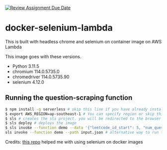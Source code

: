 [![Review Assignment Due Date](https://classroom.github.com/assets/deadline-readme-button-24ddc0f5d75046c5622901739e7c5dd533143b0c8e959d652212380cedb1ea36.svg)](https://classroom.github.com/a/UxpU_KWG)

# docker-selenium-lambda

This is built with headless chrome and selenium on container image on AWS Lambda

This image goes with these versions.
- Python 3.11.5
- chromium 114.0.5735.0
- chromedriver 114.0.5735.90
- selenium 4.12.0

## Running the question-scraping function

```bash
$ npm install -g serverless # skip this line if you have already installed Serverless Framework
$ export AWS_REGION=ap-southeast-1 # You can specify region or skip this line.
$ sls # creates the sls project. you will be redirected to the browser to key in your AWS credentials
$ sls deploy # deploys the image
$ sls invoke --function demo --data '{"leetcode_id_start": 5, "num_questions": 3}' # first way to run the function
sls invoke --function demo --path input.json # alternative way to run the function
```

Credits: [this repo](https://github.com/umihico/docker-selenium-lambda) helped me with using selenium on docker images

